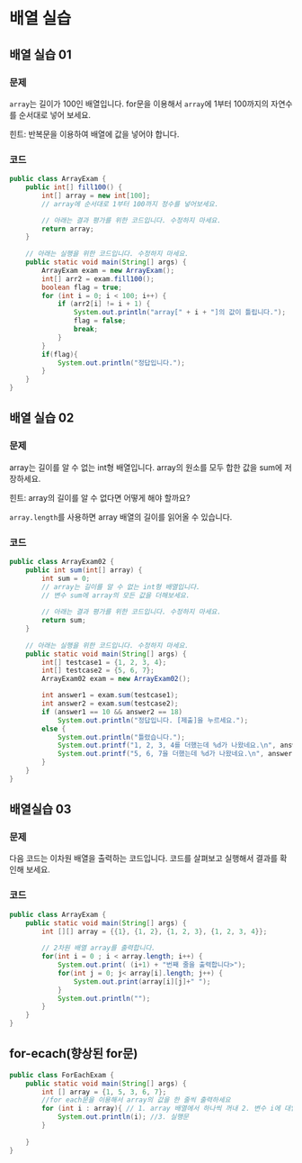 # 배열 실습



## 배열 실습 01

### 문제 

`array`는 길이가 100인 배열입니다. for문을 이용해서 `array`에 1부터 100까지의 자연수를 순서대로 넣어 보세요.

힌트: 반복문을 이용하여 배열에 값을 넣어야 합니다.

### 코드

```java
public class ArrayExam {
    public int[] fill100() {
        int[] array = new int[100];
        // array에 순서대로 1부터 100까지 정수를 넣어보세요.

        // 아래는 결과 평가를 위한 코드입니다. 수정하지 마세요.
        return array;
    }
    
    // 아래는 실행을 위한 코드입니다. 수정하지 마세요.
    public static void main(String[] args) {
        ArrayExam exam = new ArrayExam();
        int[] arr2 = exam.fill100();
        boolean flag = true;
        for (int i = 0; i < 100; i++) {
            if (arr2[i] != i + 1) {
                System.out.println("array[" + i + "]의 값이 틀립니다.");
                flag = false;
                break;
            }
        }
        if(flag){
            System.out.println("정답입니다.");
        }
    }
}
```



##  배열 실습 02

### 문제 

array는 길이를 알 수 없는 int형 배열입니다. array의 원소를 모두 합한 값을 sum에 저장하세요.

힌트: array의 길이를 알 수 없다면 어떻게 해야 할까요?

`array.length`를 사용하면 array 배열의 길이를 읽어올 수 있습니다.

### 코드 

```java
public class ArrayExam02 {
    public int sum(int[] array) {
        int sum = 0;
        // array는 길이를 알 수 없는 int형 배열입니다.
        // 변수 sum에 array의 모든 값을 더해보세요.
        
        // 아래는 결과 평가를 위한 코드입니다. 수정하지 마세요.
        return sum;
    }
    
    // 아래는 실행을 위한 코드입니다. 수정하지 마세요.
    public static void main(String[] args) {
        int[] testcase1 = {1, 2, 3, 4};
        int[] testcase2 = {5, 6, 7};
        ArrayExam02 exam = new ArrayExam02();

        int answer1 = exam.sum(testcase1);        
        int answer2 = exam.sum(testcase2);        
        if (answer1 == 10 && answer2 == 18)
            System.out.println("정답입니다. [제출]을 누르세요.");
        else {
            System.out.println("틀렸습니다.");
            System.out.printf("1, 2, 3, 4를 더했는데 %d가 나왔네요.\n", answer1);
            System.out.printf("5, 6, 7을 더했는데 %d가 나왔네요.\n", answer2);
        }
    }
}
```



## 배열실습 03

### 문제 

다음 코드는 이차원 배열을 출력하는 코드입니다. 코드를 살펴보고 실행해서 결과를 확인해 보세요.



### 코드 

```java
public class ArrayExam {
    public static void main(String[] args) {
        int [][] array = {{1}, {1, 2}, {1, 2, 3}, {1, 2, 3, 4}};
        
        // 2차원 배열 array를 출력합니다.
        for(int i = 0 ; i < array.length; i++) {
            System.out.print( (i+1) + "번째 줄을 출력합니다>");
            for(int j = 0; j< array[i].length; j++) {
                System.out.print(array[i][j]+" ");
            }
            System.out.println("");
        }
    }
}
```



## for-ecach(향상된 for문)

```java
public class ForEachExam {
    public static void main(String[] args) {
        int [] array = {1, 5, 3, 6, 7};
        //for each문을 이용해서 array의 값을 한 줄씩 출력하세요
        for (int i : array){ // 1. array 배열에서 하나씩 꺼내 2. 변수 i에 대입
            System.out.println(i); //3. 실행문 
        }
        
    }
}
```

